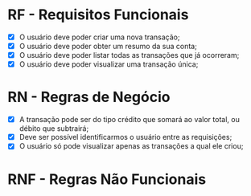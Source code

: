 # RF - Requisitos Funcionais

- [x] O usuário deve poder criar uma nova transação;
- [x] O usuário deve poder obter um resumo da sua conta;
- [x] O usuário deve poder listar todas as transações que já ocorreram;
- [x] O usuário deve poder visualizar uma transação única;

# RN - Regras de Negócio

- [x] A transação pode ser do tipo crédito que somará ao valor total, ou débito que
  subtrairá;
- [x] Deve ser possível identificarmos o usuário entre as requisições;
- [x] O usuário só pode visualizar apenas as transações a qual ele criou;

# RNF - Regras Não Funcionais

